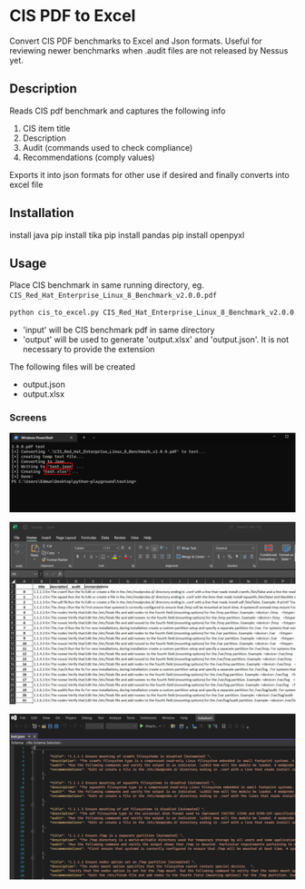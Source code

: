 # CIS PDF to Excel
Convert CIS PDF benchmarks to Excel and Json formats. Useful for reviewing newer benchmarks when .audit files are not released by Nessus yet.


## Description

Reads CIS pdf benchmark and captures the following info
1. CIS item title
2. Description
3. Audit (commands used to check compliance)
4. Recommendations (comply values)

Exports it into json formats for other use if desired and finally converts into excel file


## Installation

install java
pip install tika
pip install pandas
pip install openpyxl

## Usage

Place CIS benchmark in same running directory, eg. `CIS_Red_Hat_Enterprise_Linux_8_Benchmark_v2.0.0.pdf` 

```bash
python cis_to_excel.py CIS_Red_Hat_Enterprise_Linux_8_Benchmark_v2.0.0.pdf output
```
- 'input' will be CIS benchmark pdf in same directory
- 'output' will be used to generate 'output.xlsx' and 'output.json'. It is not necessary to provide the extension

The following files will be created
- output.json
- output.xlsx

### Screens

![Alt text](screen1.png)

![Alt text](screen2.png)

![Alt text](screen3.png)